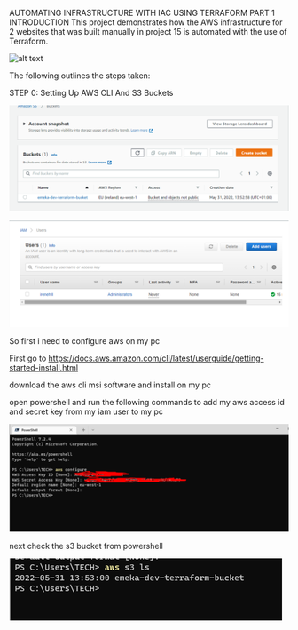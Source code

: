 AUTOMATING INFRASTRUCTURE WITH IAC USING TERRAFORM PART 1
INTRODUCTION
This project demonstrates how the AWS infrastructure for 2 websites that was built manually in project 15 is automated with the use of Terraform.

![alt text](./tooling_project_16.png.png)

The following outlines the steps taken:

STEP 0: Setting Up AWS CLI And S3 Buckets

![alt text](./s3.png)

![alt text](./iamuser.png)

So first i need to configure aws on my pc

First go to https://docs.aws.amazon.com/cli/latest/userguide/getting-started-install.html

download the aws cli msi software and install on my pc

open powershell and run the following commands to add my aws access id and secret key from my iam user to my pc

![alt text](./configaws.png)

next check the s3 bucket from powershell

![alt text](./awsls.png)

